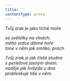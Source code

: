 ```yaml
---
title: ''
contentType: prose
---
```


<section>

Tvůj zrak je jako tiché moře

_se světélky na vlnách:  
mého srdce dávné hoře  
tone v něm jak smítko, prach._

</section>

<section>

_Tvůj zrak je jak čistá studna  
s perleťově jasným dnem:  
naděje jak hvězda u dna  
probleskuje tiše v něm._

</section>
